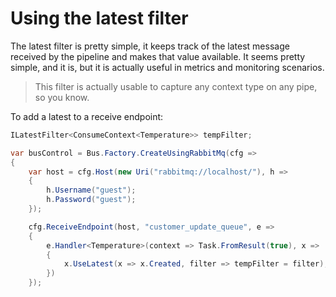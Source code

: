 # Using the latest filter

The latest filter is pretty simple, it keeps track of the latest message received by the pipeline and makes that
value available. It seems pretty simple, and it is, but it is actually useful in metrics and monitoring scenarios.

> This filter is actually usable to capture any context type on any pipe, so you know.

To add a latest to a receive endpoint:

```csharp
ILatestFilter<ConsumeContext<Temperature>> tempFilter;

var busControl = Bus.Factory.CreateUsingRabbitMq(cfg =>
{
    var host = cfg.Host(new Uri("rabbitmq://localhost/"), h =>
    {
        h.Username("guest");
        h.Password("guest");
    });

    cfg.ReceiveEndpoint(host, "customer_update_queue", e =>
    {
        e.Handler<Temperature>(context => Task.FromResult(true), x =>
        {
            x.UseLatest(x => x.Created, filter => tempFilter = filter);
        })
    });
```